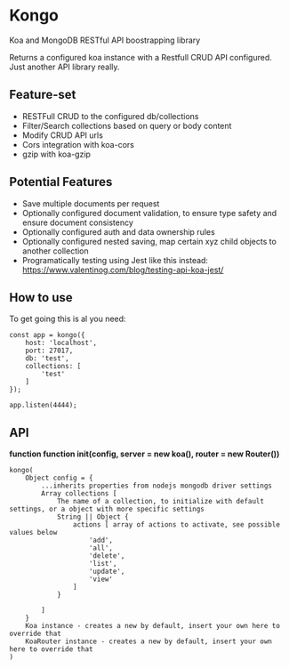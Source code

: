 # Kongo
Koa and MongoDB RESTful API boostrapping library

Returns a configured koa instance with a Restfull CRUD API configured.
Just another API library really.

## Feature-set
- RESTFull CRUD to the configured db/collections
- Filter/Search collections based on query or body content
- Modify CRUD API urls
- Cors integration with koa-cors
- gzip with koa-gzip

## Potential Features
- Save multiple documents per request
- Optionally configured document validation, to ensure type safety and ensure document consistency
- Optionally configured auth and data ownership rules
- Optionally configured nested saving, map certain xyz child objects to another collection
- Programatically testing using Jest like this instead: https://www.valentinog.com/blog/testing-api-koa-jest/

## How to use
To get going this is al you need:
```
const app = kongo({
    host: 'localhost',
    port: 27017,
    db: 'test',
    collections: [
        'test'
    ]
});

app.listen(4444);
```

## API
**function function init(config, server = new koa(), router = new Router())**
```
kongo(
    Object config = {
        ...inherits properties from nodejs mongodb driver settings
        Array collections [
            The name of a collection, to initialize with default settings, or a object with more specific settings
            String || Object {
                actions [ array of actions to activate, see possible values below
                    'add',
                    'all',
                    'delete',
                    'list',
                    'update',
                    'view'
                ]
            }

        ]
    }
    Koa instance - creates a new by default, insert your own here to override that
    KoaRouter instance - creates a new by default, insert your own here to override that
)
```
